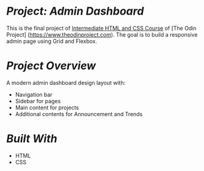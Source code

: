 ***Project: Admin Dashboard***
===

This is the final project of [Intermediate HTML and CSS Course](https://www.theodinproject.com/lessons/intermediate-html-and-css-admin-dashboard) of [The Odin Project] (https://www.theodinproject.com). The goal is to build a responsive admin page using Grid and Flexbox.


***Project Overview***
===
A modern admin dashboard design layout with:
- Navigation bar
- Sidebar for pages
- Main content for projects
- Additional contents for Announcement and Trends


***Built With***
===
- HTML
- CSS


